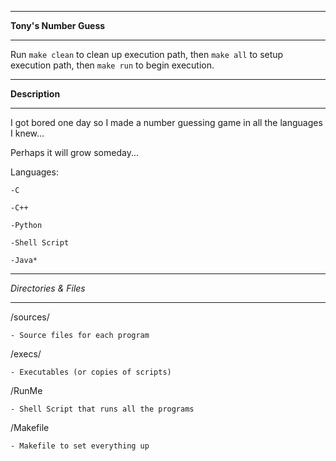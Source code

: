 ***********************
**Tony's Number Guess**
***********************

Run `make clean` to clean up execution path,
then `make all` to setup execution path,
then `make run` to begin execution.

***************
**Description**
***************
I got bored one day so I made a number guessing game in all the languages I knew...

Perhaps it will grow someday...

Languages:

	-C

	-C++

	-Python

	-Shell Script

	-Java*

*********************
*Directories & Files*
*********************

/sources/

	- Source files for each program

/execs/

	- Executables (or copies of scripts)

/RunMe

	- Shell Script that runs all the programs

/Makefile

	- Makefile to set everything up
